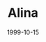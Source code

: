 ---
discogs_id: 896503
discogs_master_id: 472174
title: Alina
artists: ['Arvo Pärt']
date: 1999-10-15
genre: ['Classical']
image: Alina-896503.jpg
label: ECM Records
country: Germany
styles: ['Contemporary Classical']
video: https://www.youtube.com/watch?v=dmXwIVvt98g
category: ECM
---